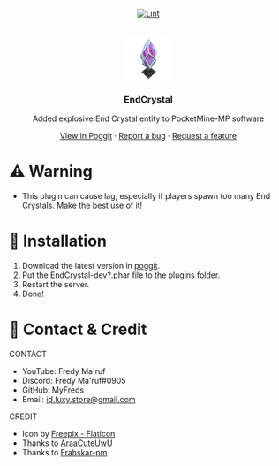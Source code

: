 <!-- PROJECT BADGES -->
<div align="center">

[![Lint](https://poggit.pmmp.io/ci.shield/MyFreds/EndCrystal/EndCrystal)](https://poggit.pmmp.io/ci/MyFreds/EndCrystal/EndCrystal)

</div>


<!-- PROJECT LOGO -->
<br />
<div align="center">
  <img src="https://github.com/MyFreds/EndCrystal/blob/main/icon.png" alt="Logo" width="80" height="80">
  <h3>EndCrystal</h3>
  <p align="center">
    Added explosive End Crystal entity to PocketMine-MP software


[View in Poggit](https://poggit.pmmp.io/ci/MyFreds/EndCrystal/EndCrystal) · [Report a bug](https://github.com/MyFreds/EndCrystal/issues) · [Request a feature](https://github.com/MyFreds/EndCrystal/issues)

  </p>
</div>


<!-- ABOUT THE PROJECT -->

# ⚠️ Warning

- This plugin can cause lag, especially if players spawn too many End Crystals. Make the best use of it!
  
# 🔁 Installation

1. Download the latest version in [poggit](https://poggit.pmmp.io/ci/MyFreds/EndCrystal).
2. Put the EndCrystal-dev?.phar file to the plugins folder.
3. Restart the server.
4. Done!

# 🪪 Contact & Credit
CONTACT
- YouTube: Fredy Ma'ruf
- Discord: Fredy Ma'ruf#0905
- GitHub: MyFreds
- Email: id.luxy.store@gmail.com

CREDIT
- Icon by [Freepix - Flaticon](https://www.flaticon.com/search/4?word=banned)
- Thanks to [AraaCuteUwU](https://github.com/AraaCuteUwU)
- Thanks to [Frahskar-pm](https://github.com/FRashkar-pm/)
